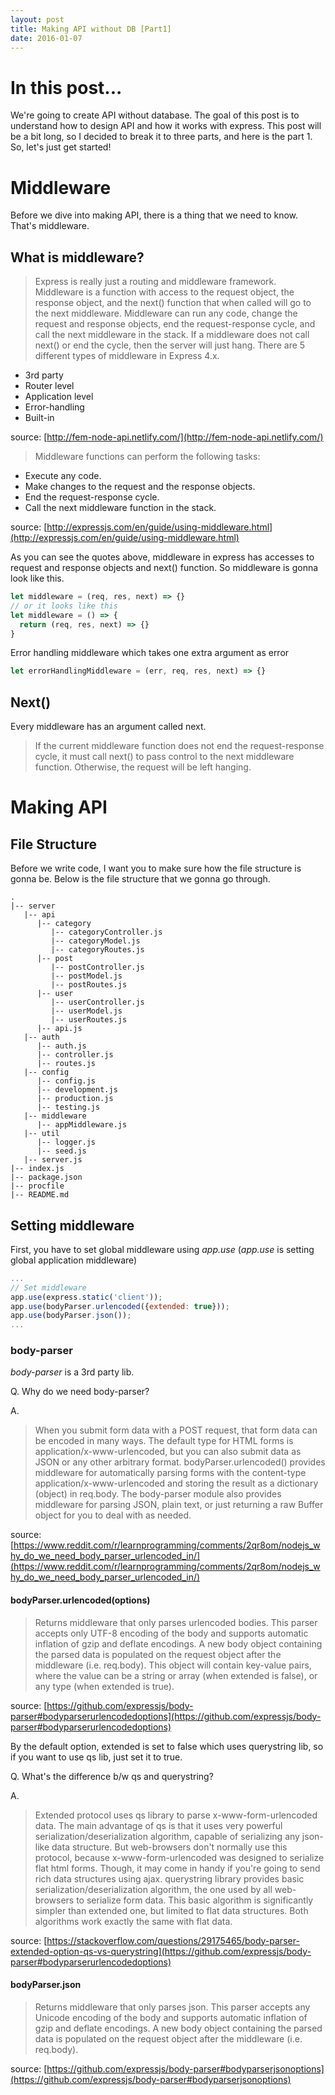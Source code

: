 ```yaml
---
layout: post
title: Making API without DB [Part1]
date: 2016-01-07
---
```


# In this post...
We're going to create API without database.
The goal of this post is to understand how to design API and how it works with express.
This post will be a bit long, so I decided to break it to three parts, and here is the part 1.
So, let's just get started!

# Middleware
Before we dive into making API, there is a thing that we need to know.
That's middleware.

## What is middleware?

> Express is really just a routing and middleware framework. Middleware is a function with access to the request object, the response object, and the next() function that when called will go to the next middleware. Middleware can run any code, change the request and response objects, end the request-response cycle, and call the next middleware in the stack. If a middleware does not call next() or end the cycle, then the server will just hang.
There are 5 different types of middleware in Express 4.x.
- 3rd party
- Router level
- Application level
- Error-handling
- Built-in

source:
[http://fem-node-api.netlify.com/](http://fem-node-api.netlify.com/)

> Middleware functions can perform the following tasks:
- Execute any code.
- Make changes to the request and the response objects.
- End the request-response cycle.
- Call the next middleware function in the stack.

source:
[http://expressjs.com/en/guide/using-middleware.html](http://expressjs.com/en/guide/using-middleware.html)

As you can see the quotes above, middleware in express has accesses to request and response objects and next() function.
So middleware is gonna look like this.

```js
let middleware = (req, res, next) => {}
// or it looks like this
let middleware = () => {
  return (req, res, next) => {}
}
```

Error handling middleware which takes one extra argument as error

```js
let errorHandlingMiddleware = (err, req, res, next) => {}
```

## Next()
Every middleware has an argument called next.

> If the current middleware function does not end the request-response cycle, it must call next() to pass control to the next middleware function. Otherwise, the request will be left hanging.

# Making API

## File Structure
Before we write code, I want you to make sure how the file structure is gonna be. Below is the file structure that we gonna go through.

```
.
|-- server
   |-- api
      |-- category
         |-- categoryController.js
         |-- categoryModel.js
         |-- categoryRoutes.js
      |-- post
         |-- postController.js
         |-- postModel.js
         |-- postRoutes.js
      |-- user
         |-- userController.js
         |-- userModel.js
         |-- userRoutes.js
      |-- api.js
   |-- auth
      |-- auth.js
      |-- controller.js
      |-- routes.js
   |-- config
      |-- config.js
      |-- development.js
      |-- production.js
      |-- testing.js
   |-- middleware
      |-- appMiddleware.js
   |-- util
      |-- logger.js
      |-- seed.js
   |-- server.js
|-- index.js
|-- package.json
|-- procfile
|-- README.md
```

## Setting middleware
First, you have to set global middleware using *app.use*
(*app.use* is setting global application middleware)

```js
...
// Set middleware
app.use(express.static('client'));
app.use(bodyParser.urlencoded({extended: true}));
app.use(bodyParser.json());
...
```

### body-parser
*body-parser* is a 3rd party lib.

Q. Why do we need body-parser?

A.
> When you submit form data with a POST request, that form data can be encoded in many ways. The default type for HTML forms is application/x-www-urlencoded, but you can also submit data as JSON or any other arbitrary format.
bodyParser.urlencoded() provides middleware for automatically parsing forms with the content-type application/x-www-urlencoded and storing the result as a dictionary (object) in req.body. The body-parser module also provides middleware for parsing JSON, plain text, or just returning a raw Buffer object for you to deal with as needed.

source: [https://www.reddit.com/r/learnprogramming/comments/2qr8om/nodejs_why_do_we_need_body_parser_urlencoded_in/](https://www.reddit.com/r/learnprogramming/comments/2qr8om/nodejs_why_do_we_need_body_parser_urlencoded_in/)

#### bodyParser.urlencoded(options)
> Returns middleware that only parses urlencoded bodies. This parser accepts only UTF-8 encoding of the body and supports automatic inflation of gzip and deflate encodings.
A new body object containing the parsed data is populated on the request object after the middleware (i.e. req.body). This object will contain key-value pairs, where the value can be a string or array (when extended is false), or any type (when extended is true).

source:
[https://github.com/expressjs/body-parser#bodyparserurlencodedoptions](https://github.com/expressjs/body-parser#bodyparserurlencodedoptions)

By the default option, extended is set to false which uses querystring lib, so if you want to use qs lib, just set it to true.

Q. What's the difference b/w qs and querystring?

A.
>Extended protocol uses qs library to parse x-www-form-urlencoded data. The main advantage of qs is that it uses very powerful serialization/deserialization algorithm, capable of serializing any json-like data structure.
But web-browsers don't normally use this protocol, because x-www-form-urlencoded was designed to serialize flat html forms. Though, it may come in handy if you're going to send rich data structures using ajax.
querystring library provides basic serialization/deserialization algorithm, the one used by all web-browsers to serialize form data. This basic algorithm is significantly simpler than extended one, but limited to flat data structures.
Both algorithms work exactly the same with flat data.

source:
[https://stackoverflow.com/questions/29175465/body-parser-extended-option-qs-vs-querystring](https://github.com/expressjs/body-parser#bodyparserurlencodedoptions)

#### bodyParser.json
> Returns middleware that only parses json. This parser accepts any Unicode encoding of the body and supports automatic inflation of gzip and deflate encodings.
A new body object containing the parsed data is populated on the request object after the middleware (i.e. req.body).

source:
[https://github.com/expressjs/body-parser#bodyparserjsonoptions](https://github.com/expressjs/body-parser#bodyparserjsonoptions)
